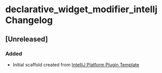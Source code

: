 <!-- Keep a Changelog guide -> https://keepachangelog.com -->

# declarative_widget_modifier_intellj Changelog

## [Unreleased]
### Added
- Initial scaffold created from [IntelliJ Platform Plugin Template](https://github.com/JetBrains/intellij-platform-plugin-template)
